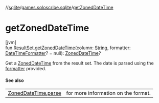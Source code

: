 //[sqlite](../../index.md)/[games.soloscribe.sqlite](index.md)/[getZonedDateTime](get-zoned-date-time.md)

# getZonedDateTime

[jvm]\
fun [ResultSet](https://docs.oracle.com/javase/8/docs/api/java/sql/ResultSet.html).[getZonedDateTime](get-zoned-date-time.md)(column: [String](https://kotlinlang.org/api/latest/jvm/stdlib/kotlin-stdlib/kotlin/-string/index.html), formatter: [DateTimeFormatter](https://docs.oracle.com/javase/8/docs/api/java/time/format/DateTimeFormatter.html)? = null): [ZonedDateTime](https://docs.oracle.com/javase/8/docs/api/java/time/ZonedDateTime.html)?

Get a [ZonedDateTime](https://docs.oracle.com/javase/8/docs/api/java/time/ZonedDateTime.html) from the result set. The date is parsed using the [formatter](get-zoned-date-time.md) provided.

#### See also

| | |
|---|---|
| [ZonedDateTime.parse](https://docs.oracle.com/javase/8/docs/api/java/time/ZonedDateTime.html#parse-kotlin.CharSequence-) | for more information on the format. |
